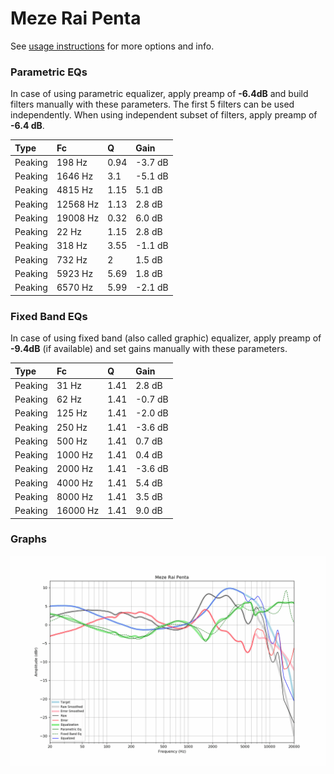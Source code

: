 # Meze Rai Penta
See [usage instructions](https://github.com/jaakkopasanen/AutoEq#usage) for more options and info.

### Parametric EQs
In case of using parametric equalizer, apply preamp of **-6.4dB** and build filters manually
with these parameters. The first 5 filters can be used independently.
When using independent subset of filters, apply preamp of **-6.4 dB**.

| Type    | Fc       |    Q | Gain    |
|:--------|:---------|:-----|:--------|
| Peaking | 198 Hz   | 0.94 | -3.7 dB |
| Peaking | 1646 Hz  | 3.1  | -5.1 dB |
| Peaking | 4815 Hz  | 1.15 | 5.1 dB  |
| Peaking | 12568 Hz | 1.13 | 2.8 dB  |
| Peaking | 19008 Hz | 0.32 | 6.0 dB  |
| Peaking | 22 Hz    | 1.15 | 2.8 dB  |
| Peaking | 318 Hz   | 3.55 | -1.1 dB |
| Peaking | 732 Hz   | 2    | 1.5 dB  |
| Peaking | 5923 Hz  | 5.69 | 1.8 dB  |
| Peaking | 6570 Hz  | 5.99 | -2.1 dB |

### Fixed Band EQs
In case of using fixed band (also called graphic) equalizer, apply preamp of **-9.4dB**
(if available) and set gains manually with these parameters.

| Type    | Fc       |    Q | Gain    |
|:--------|:---------|:-----|:--------|
| Peaking | 31 Hz    | 1.41 | 2.8 dB  |
| Peaking | 62 Hz    | 1.41 | -0.7 dB |
| Peaking | 125 Hz   | 1.41 | -2.0 dB |
| Peaking | 250 Hz   | 1.41 | -3.6 dB |
| Peaking | 500 Hz   | 1.41 | 0.7 dB  |
| Peaking | 1000 Hz  | 1.41 | 0.4 dB  |
| Peaking | 2000 Hz  | 1.41 | -3.6 dB |
| Peaking | 4000 Hz  | 1.41 | 5.4 dB  |
| Peaking | 8000 Hz  | 1.41 | 3.5 dB  |
| Peaking | 16000 Hz | 1.41 | 9.0 dB  |

### Graphs
![](./Meze%20Rai%20Penta.png)
